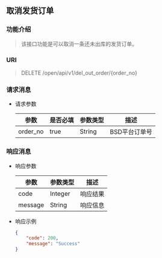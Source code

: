 ## 取消发货订单

### 功能介绍
> 该接口功能是可以取消一条还未出库的发货订单。  
 
### URI
> DELETE /open/api/v1/del_out_order/{order_no}

### 请求消息
- 请求参数  
  
  | 参数 | 是否必填 | 参数类型 | 描述 |
  |---|---|---|---|
  | order_no | true | String | BSD平台订单号 |


### 响应消息
- 响应参数
  
  | 参数 | 参数类型 | 描述 |
  |---|---|---|
  | code | Integer | 响应结果 |
  | message | String | 响应信息 |
  
- 响应示例
  ```json
  {
      "code": 200,
      "message": "Success"
  }
  ```
